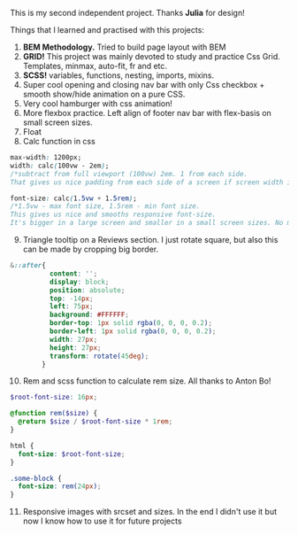 This is my second independent project. Thanks **Julia** for design!

Things that I learned and practised with this projects:

1. **BEM Methodology.** Tried to build page layout with BEM
2. **GRID!** This project was mainly devoted to study and practice Css Grid. Templates, minmax, auto-fit, fr and etc.
3. **SCSS!** variables, functions, nesting, imports, mixins.
4. Super cool opening and closing nav bar with only Css checkbox + smooth show/hide animation on a pure CSS.
5. Very cool hamburger with css animation! 
6. More flexbox practice. Left align of footer nav bar with flex-basis on small screen sizes.
7. Float
8. Calc function in css 
```CSS
max-width: 1200px;
width: calc(100vw - 2em); 
/*subtract from full viewport (100vw) 2em. 1 from each side. 
That gives us nice padding from each side of a screen if screen width is less than max-width(1200)*/

font-size: calc(1.5vw + 1.5rem); 
/*1.5vw - max font size, 1.5rem - min font size. 
This gives us nice and smooths responsive font-size. 
It's bigger in a large screen and smaller in a small screen sizes. No media query!*/
```

9. Triangle tooltip on a Reviews section. I just rotate square, but also this can be made by cropping big border.
```css
&::after{
          content: '';
          display: block;
          position: absolute;
          top: -14px;
          left: 75px;
          background: #FFFFFF;
          border-top: 1px solid rgba(0, 0, 0, 0.2);
          border-left: 1px solid rgba(0, 0, 0, 0.2);
          width: 27px;
          height: 27px;
          transform: rotate(45deg);
        }
```
10. Rem and scss function to calculate rem size. All thanks to Anton Bo!
```scss
$root-font-size: 16px; 

@function rem($size) {
  @return $size / $root-font-size * 1rem;
}

html {
  font-size: $root-font-size;
}

.some-block {
  font-size: rem(24px);
}
```

11. Responsive images with srcset and sizes. In the end I didn't use it but now I know how to use it for future projects
